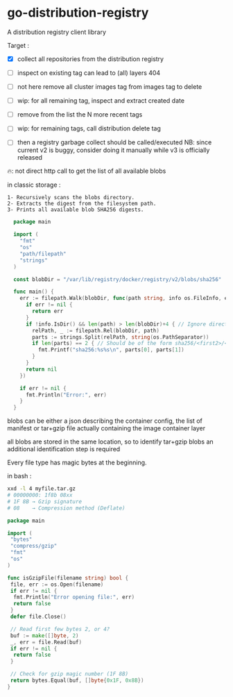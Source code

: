 # go-distribution-registry

A distribution registry client library

Target :

- [x] collect all repositories from the distribution registry

- [ ] inspect on existing tag can lead to (all) layers 404
- [ ] not here remove all cluster images tag from images tag to delete
- [ ] wip: for all remaining tag, inspect and extract created date
- [ ] remove from the list the N more recent tags

- [ ] wip: for remaining tags, call distribution delete tag

- [ ] then a registry garbage collect should be called/executed
  NB: since current v2 is buggy, consider doing it manually
  while v3 is officially released

 🔥: not direct http call to get the list of all available blobs

  in classic storage :

    1- Recursively scans the blobs directory.
    2- Extracts the digest from the filesystem path.
    3- Prints all available blob SHA256 digests.

```go
  package main

  import (
    "fmt"
    "os"
    "path/filepath"
    "strings"
  )

  const blobDir = "/var/lib/registry/docker/registry/v2/blobs/sha256"

  func main() {
    err := filepath.Walk(blobDir, func(path string, info os.FileInfo, err error) error {
      if err != nil {
        return err
      }
      if !info.IsDir() && len(path) > len(blobDir)+4 { // Ignore directories, expect sha256/<2-char>/<rest>
        relPath, _ := filepath.Rel(blobDir, path)
        parts := strings.Split(relPath, string(os.PathSeparator))
        if len(parts) == 2 { // Should be of the form sha256/<first2>/<remaining_digest>
          fmt.Printf("sha256:%s%s\n", parts[0], parts[1])
        }
      }
      return nil
    })

    if err != nil {
      fmt.Println("Error:", err)
    }
  }
```

blobs can be either a json describing the container config, the list of manifest or tar+gzip file actually containing
the image container layer

all blobs are stored in the same location, so to identify tar+gzip blobs an additional identification step is required

Every file type has magic bytes at the beginning.

in bash :

```sh
xxd -l 4 myfile.tar.gz
# 00000000: 1f8b 08xx
# 1F 8B → Gzip signature
# 08    → Compression method (Deflate)
```

```go
package main

import (
 "bytes"
 "compress/gzip"
 "fmt"
 "os"
)

func isGzipFile(filename string) bool {
 file, err := os.Open(filename)
 if err != nil {
  fmt.Println("Error opening file:", err)
  return false
 }
 defer file.Close()

 // Read first few bytes 2, or 4?
 buf := make([]byte, 2)
 _, err = file.Read(buf)
 if err != nil {
  return false
 }

 // Check for gzip magic number (1F 8B)
 return bytes.Equal(buf, []byte{0x1F, 0x8B})
}

```
